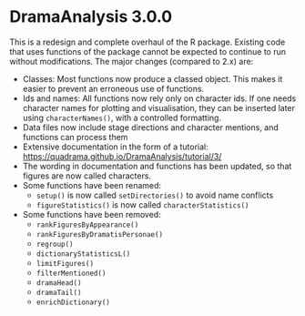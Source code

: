 # DramaAnalysis 3.0.0

This is a redesign and complete overhaul of the R package. Existing code that uses functions of the package cannot be expected to continue to run without modifications. The major changes (compared to 2.x) are:

- Classes: Most functions now produce a classed object. 
  This makes it easier to prevent an erroneous use of functions.
- Ids and names: All functions now rely only on character ids. If one needs character 
  names for plotting and visualisation, they can be inserted later using `characterNames()`, 
  with a controlled formatting.
- Data files now include stage directions and character mentions, and functions can process them
- Extensive documentation in the form of a tutorial: https://quadrama.github.io/DramaAnalysis/tutorial/3/
- The wording in documentation and functions has been updated, so that figures are now called characters.
- Some functions have been renamed:
  - `setup()` is now called `setDirectories()` to avoid name conflicts
  - `figureStatistics()` is now called `characterStatistics()`
- Some functions have been removed:
  - `rankFiguresByAppearance()`
  - `rankFiguresByDramatisPersonae()`
  - `regroup()`
  - `dictionaryStatisticsL()`
  - `limitFigures()`
  - `filterMentioned()`
  - `dramaHead()`
  - `dramaTail()`
  - `enrichDictionary()`